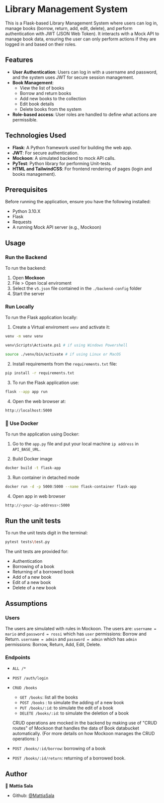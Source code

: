 # Library Management System

This is a Flask-based Library Management System where users can log in, manage books (borrow, return, add, edit, delete), and perform authentication with JWT (JSON Web Token). It interacts with a Mock API to manage book data, ensuring the user can only perform actions if they are logged in and based on their roles.

## Features

- **User Authentication**: Users can log in with a username and password, and the system uses JWT for secure session management.
- **Book Management**: 
  - View the list of books
  - Borrow and return books
  - Add new books to the collection
  - Edit book details
  - Delete books from the system
- **Role-based access**: User roles are handled to define what actions are permissible.
  
## Technologies Used

- **Flask**: A Python framework used for building the web app.
- **JWT**: For secure authentication.
- **Mockoon**: A simulated backend to mock API calls.
- **PyTest**: Python library for performing Unit-tests.
- **HTML and TailwindCSS**: For frontend rendering of pages (login and books management).

## Prerequisites

Before running the application, ensure you have the following installed:

- Python 3.10.X
- Flask
- Requests
- A running Mock API server (e.g., Mockoon)


##  Usage
### Run the Backend
To run the backend:
1. Open **Mockoon**
2. File > Open local enviroment
3. Select the `v5.json` file contained in the `./backend-config` folder
4. Start the server


### Run Locally
To run the Flask application locally:

1. Create a Virtual enviroment `venv` and activate it:
```bash
venv -m venv venv

venv\Scripts\Activate.ps1 # if using Windows Powershell

source ./venv/bin/activate # if using Linux or MacOS

```


2. Install requirements from the `requirements.txt` file:
```bash
pip install -r requirements.txt
```

3. To run the Flask application use:
 ```bash
flask --app app run
```

4. Open the web browser at:
```bash
http://localhost:5000
```

### 🐋 Use Docker
To run the application using Docker:
1. Go to the `app.py` file and put your local machine `ip address` in `API_BASE_URL`.

2. Build Docker image
 ```bash
docker build -t flask-app
```

3. Run container in detached mode
 ```bash
docker run -d -p 5000:5000 --name flask-container flask-app
```

4. Open app in web browser
 ```bash
http://<your-ip-address>:5000
```


## Run the unit tests
To run the unit tests digit in the terminal:
```sh
pytest tests\test.py
```
The unit tests are provided for:
- Authentication
- Borrowing of a book 
- Returning of a borrowed book 
- Add of a new book
- Edit of a new book
- Delete of a new book

## Assumptions
### Users
The users are simulated with rules in Mockoon. The users are:
`username = mario` and `password = rossi` which has `user` permissions: Borrow and Return.
`username = admin` and `password = admin` which has `admin` permissions: Borrow, Return, Add, Edit, Delete.

### Endpoints
- `ALL /*`
- `POST /auth/login`
- `CRUD /books`
  - `GET /books`: list all the books
  - `POST /books` : to simulate the adding of a new book
  - `PUT /books/:id`: to simulate the edit of a book
  - `DELETE /books/:id`: to simulate the deletion of a book
  
  CRUD operations are mocked in the backend by making use of "CRUD routes" of Mockoon that handles the data of Book databucket automatically. (For more details on how Mockoon manages the CRUD operations: )

- `POST /books/:id/borrow`: borrowing of a book
- `POST /books/:id/return`: returning of a borrowed book.


## Author

👤 **Mattia Sala**
- Github: [@MattiaSala](https://github.com/MattiaSala)
